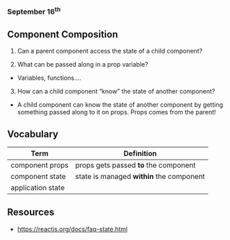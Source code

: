### September 16<sup>th</sup>
## Component Composition

1. Can a parent component access the state of a child component?

2. What can be passed along in a prop variable?
- Variables, functions....

3. How can a child component “know” the state of another component?
- A child component can know the state of another component by getting something passed along to it on props. Props comes from the parent!

## Vocabulary

|    **Term**    | **Definition**  |
| -------------- | ----------- |
| component props | props gets passed **to** the component  |
| component state | state is managed **within** the component  |
| application state |   |



## Resources
- https://reactjs.org/docs/faq-state.html